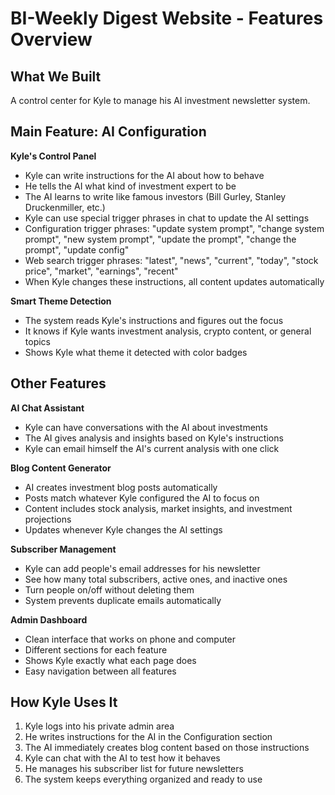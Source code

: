 # BI-Weekly Digest Website - Features Overview

## What We Built

A control center for Kyle to manage his AI investment newsletter system.

## Main Feature: AI Configuration

**Kyle's Control Panel**
- Kyle can write instructions for the AI about how to behave
- He tells the AI what kind of investment expert to be
- The AI learns to write like famous investors (Bill Gurley, Stanley Druckenmiller, etc.)
- Kyle can use special trigger phrases in chat to update the AI settings
- Configuration trigger phrases: "update system prompt", "change system prompt", "new system prompt", "update the prompt", "change the prompt", "update config"
- Web search trigger phrases: "latest", "news", "current", "today", "stock price", "market", "earnings", "recent"
- When Kyle changes these instructions, all content updates automatically

**Smart Theme Detection**
- The system reads Kyle's instructions and figures out the focus
- It knows if Kyle wants investment analysis, crypto content, or general topics
- Shows Kyle what theme it detected with color badges

## Other Features

**AI Chat Assistant**
- Kyle can have conversations with the AI about investments
- The AI gives analysis and insights based on Kyle's instructions
- Kyle can email himself the AI's current analysis with one click

**Blog Content Generator**
- AI creates investment blog posts automatically
- Posts match whatever Kyle configured the AI to focus on
- Content includes stock analysis, market insights, and investment projections
- Updates whenever Kyle changes the AI settings

**Subscriber Management**
- Kyle can add people's email addresses for his newsletter
- See how many total subscribers, active ones, and inactive ones
- Turn people on/off without deleting them
- System prevents duplicate emails automatically

**Admin Dashboard**
- Clean interface that works on phone and computer
- Different sections for each feature
- Shows Kyle exactly what each page does
- Easy navigation between all features

## How Kyle Uses It

1. Kyle logs into his private admin area
2. He writes instructions for the AI in the Configuration section
3. The AI immediately creates blog content based on those instructions
4. Kyle can chat with the AI to test how it behaves
5. He manages his subscriber list for future newsletters
6. The system keeps everything organized and ready to use